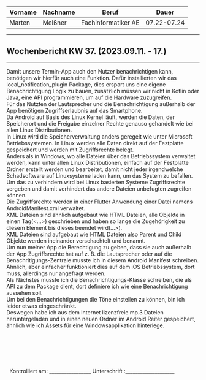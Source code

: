 #

| Vorname | Nachname | Beruf | Dauer |
|---|---|---|---|
|Marten| Meißner|Fachinformatiker AE|07.22-07.24|
---

## Wochenbericht KW 37.  (2023.09.11. - 17.)

---
Damit unsere Termin-App auch den Nutzer benachrichtigen kann, benötigen wir hierfür auch eine Funktion.
Dafür installierten wir das local_notification_plugin Package, dies erspart uns eine eigene Benachrichtigung Logik zu bauen, zusätzlich müssen wir nicht in Kotlin oder Java, eine API programmieren, um auf die Hardware zuzugreifen.  
Für das Nutzten der Lautsprecher und die Benachrichtigung außerhalb der App benötigen Zugriffserlaubnis auf das Smartphone.     
Da Android auf Basis des Linux Kernel läuft, werden die Daten, der Speicherort und die Freigabe einzelner Rechte genauso gehandelt wie bei allen Linux Distributionen.      
In Linux wird die Speicherverwaltung anders geregelt wie unter Microsoft Betriebssystemen. In Linux werden alle Daten direkt auf der Festplatte gespeichert und werden mit Zugriffsrechte belegt.       
Anders als in Windows, wo alle Dateien über das Betriebssystem verwaltet werden, kann unter allen Linux Distributionen, einfach auf der Festplatte Ordner erstellt werden und bearbeitet, damit nicht jeder irgendwelche Schadsoftware auf Linuxsysteme laden kann, um das System zu befallen.      
Um das zu verhindern wird bei Linux basierten Systeme Zugriffsrechte vergeben und damit verhindert das andere Dateien unbefugten zugreifen können.      
Die Zugriffsrechte werden in einer Flutter Anwendung einer Datei namens AndroidManifest.xml verwaltet.      
XML Dateien sind ähnlich aufgebaut wie HTML Dateien, alle Objekte in einen Tag(<…>) geschrieben und haben so lange die Zugehörigkeit zu diesem Element bis dieses beendet wird(…>).     
XML Dateien sind aufgebaut wie HTML Dateien also Parent und Child Objekte werden ineinander verschachtelt und benannt.      
Um nun meiner App die Berechtigung zu geben, dass sie auch außerhalb der App Zugriffsrechte hat auf z. B. die Lautsprecher oder auf die Benachritigungs-Zentrale musste ich in diesem Android Manifest schreiben.       
Ähnlich, aber einfacher funktioniert dies auf dem iOS Betriebssystem, dort muss, allerdings nur angefragt werden.  
Als Nächstes musste ich die Benachrichtigungs-Klasse schreiben, die als API zu dem Package dient, dort definiere ich wie eine Benachrichtigung aussehen soll.       
Um bei den Benachrichtigungen die Töne einstellen zu können, bin ich leider etwas eingeschränkt.        
Deswegen habe ich aus dem Internet lizenzfreie mp.3 Dateien heruntergeladen und in einen neuen Ordner im Android Reiter gespeichert, ähnlich wie ich Assets für eine Windowsapplikation hinterlege.     
&nbsp;
\
\
\
\
\
\
&nbsp;
Kontrolliert am: _________________ Unterschrift  :____________________
